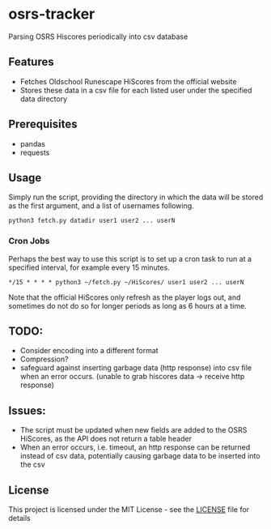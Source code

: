 # osrs-tracker

Parsing OSRS Hiscores periodically into csv database 

## Features

- Fetches Oldschool Runescape HiScores from the official website
- Stores these data in a csv file for each listed user under the specified data directory

## Prerequisites

- pandas
- requests

## Usage

Simply run the script, providing the directory in which the data will be stored as the first argument, and a list of usernames following.

```
python3 fetch.py datadir user1 user2 ... userN
```

### Cron Jobs

Perhaps the best way to use this script is to set up a cron task to run at a specified interval, for example every 15 minutes.

```
*/15 * * * * python3 ~/fetch.py ~/HiScores/ user1 user2 ... userN
```

Note that the official HiScores only refresh as the player logs out, and sometimes do not do so for longer periods as long as 6 hours at a time.

## TODO:

- Consider encoding into a different format
- Compression?
- safeguard against inserting garbage data (http response) into csv file when an error occurs. (unable to grab hiscores data -> receive http response)

## Issues:

- The script must be updated when new fields are added to the OSRS HiScores, as the API does not return a table header
- When an error occurs, i.e. timeout, an http response can be returned instead of csv data, potentially causing garbage data to be inserted into the csv

## License

This project is licensed under the MIT License - see the [LICENSE](LICENSE) file for details
